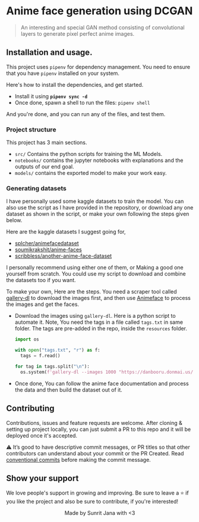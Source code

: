 # Anime face generation using DCGAN

> An interesting and special GAN method consisting of convolutional layers to generate pixel perfect anime images.

## Installation and usage.

This project uses `pipenv` for dependency management. You need to ensure that you have `pipenv`
installed on your system.

Here's how to install the dependencies, and get started.

- Install it using **`pipenv sync -d`**
- Once done, spawn a shell to run the files: `pipenv shell`

And you're done, and you can run any of the files, and test them.

### Project structure

This project has 3 main sections.

- `src/` Contains the python scripts for training the ML Models.
- `notebooks/` contains the jupyter notebooks with explanations and the outputs of our end
  goal.
- `models/` contains the exported model to make your work easy.

### Generating datasets

I have personally used some kaggle datasets to train the model. You can also use the
script as I have provided in the repository, or download any one dataset as shown in the script, 
or make your own following the steps given below.

Here are the kaggle datasets I suggest going for,
- [splcher/animefacedataset](https://kaggle.com/splcher/animefacedataset)
- [soumikrakshit/anime-faces](https://kaggle.com/soumikrakshit/anime-faces)
- [scribbless/another-anime-face-dataset](https://kaggle.com/scribbless/another-anime-face-dataset)

I personally recommend using either one of them, or Making a good one yourself from scratch. You could use 
my script to download and combine the datasets too if you want.

To make your own, Here are the steps. You need a scraper tool called [gallery-dl](https://github.com/mikf/gallery-dl)
to download the images first, and then use [Animeface](https://github.com/nya3jp/python-animeface)
to process the images and get the faces.

- Download the images using `gallery-dl`. Here is a python script to automate it. Note, You need the tags
  in a file called `tags.txt` in same folder. The tags are pre-added in the repo, inside the `resources`
  folder.
  ```python
  import os

  with open("tags.txt", "r") as f:
    tags = f.read()

  for tag in tags.split("\n"):
    os.system(f'gallery-dl --images 1000 "https://danbooru.donmai.us/posts?tags={tag}"')
  ```
- Once done, You can follow the anime face documentation and process the data and then build the
  dataset out of it.

## Contributing

Contributions, issues and feature requests are welcome. After cloning & setting up project locally, you
can just submit a PR to this repo and it will be deployed once it's accepted.

⚠️ It’s good to have descriptive commit messages, or PR titles so that other contributors can understand about your
commit or the PR Created. Read [conventional commits](https://www.conventionalcommits.org/en/v1.0.0-beta.3/)
before making the commit message.

## Show your support

We love people's support in growing and improving. Be sure to leave a ⭐️ if you like the project and
also be sure to contribute, if you're interested!

<div align="center">
Made by Sunrit Jana with <3
</div>
